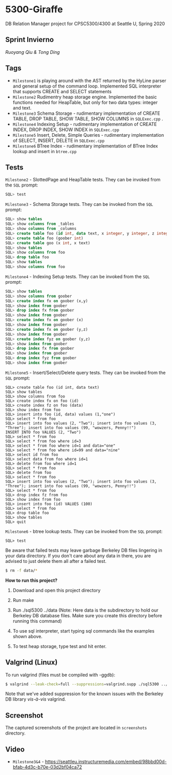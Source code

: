 # 5300-Giraffe
DB Relation Manager project for CPSC5300/4300 at Seattle U, Spring 2020

## Sprint Invierno

*Ruoyang Qiu & Tong Ding*


## Tags
- <code>Milestone1</code> is playing around with the AST returned by the HyLine parser and general setup of the command loop. Implemented SQL interpreter that supports CREATE and SELECT statements
- <code>Milestone2</code> Rudimentry heap storage engine. Implemented the basic functions needed for HeapTable, but only for two data types: integer and text.
- <code>Milestone3</code> Schema Storage - rudimentary implementation of CREATE TABLE, DROP TABLE, SHOW TABLE, SHOW COLUMNS in <code>SQLExec.cpp</code> .
- <code>Milestone4</code> Indexing Setup - rudimentary implementation of CREATE INDEX, DROP INDEX, SHOW INDEX in <code>SQLExec.cpp</code>
- <code>Milestone5</code> Insert, Delete, Simple Queries - rudimentary implementation of SELECT, INSERT, DELETE in <code>SQLExec.cpp</code>
- <code>Milestone6</code> BTree Index - rudimentary implementation of BTree Index lookup and insert in <code>btree.cpp</code>

## Tests
<code>Milestone2</code> - SlottedPage and HeapTable tests. They can be invoked from the <code>SQL</code> prompt:
```sql
SQL> test
```
<code>Milestone3</code> - Schema Storage tests. They can be invoked from the <code>SQL</code> prompt:
```sql
SQL> show tables
SQL> show columns from _tables
SQL> show columns from _columns
SQL> create table foo (id int, data text, x integer, y integer, z integer)
SQL> create table foo (goober int)
SQL> create table goo (x int, x text)
SQL> show tables
SQL> show columns from foo
SQL> drop table foo
SQL> show tables
SQL> show columns from foo
```
<code>Milestone4</code> - Indexing Setup tests. They can be invoked from the <code>SQL</code> prompt:
```sql
SQL> show tables
SQL> show columns from goober
SQL> create index fx on goober (x,y)
SQL> show index from goober
SQL> drop index fx from goober
SQL> show index from goober
SQL> create index fx on goober (x)
SQL> show index from goober
SQL> create index fx on goober (y,z)
SQL> show index from goober
SQL> create index fyz on goober (y,z)
SQL> show index from goober
SQL> drop index fx from goober
SQL> show index from goober
SQL> drop index fyz from goober
SQL> show index from goober
```
<code>Milestone5</code> - Insert/Select/Delete query tests. They can be invoked from the <code>SQL</code> prompt:
```
SQL> create table foo (id int, data text)
SQL> show tables
SQL> show columns from foo
SQL> create index fx on foo (id)
SQL> create index fz on foo (data)
SQL> show index from foo
SQL> insert into foo (id, data) values (1,"one")
SQL> select * from foo
SQL> insert into foo values (2, "Two"); insert into foo values (3, "Three"); insert into foo values (99, "wowzers, Penny!!")
INSERT INTO foo VALUES (2, "Two")
SQL> select * from foo
SQL> select * from foo where id=3
SQL> select * from foo where id=1 and data="one"
SQL> select * from foo where id=99 and data="nine"
SQL> select id from foo
SQL> select data from foo where id=1
SQL> delete from foo where id=1
SQL> select * from foo
SQL> delete from foo
SQL> select * from foo
SQL> insert into foo values (2, "Two"); insert into foo values (3, "Three"); insert into foo values (99, "wowzers, Penny!!")
SQL> select * from foo
SQL> drop index fz from foo
SQL> show index from foo
SQL> insert into foo (id) VALUES (100)
SQL> select * from foo
SQL> drop table foo
SQL> show tables
SQL> quit
```

<code>Milestone6</code> - btree lookup tests. They can be invoked from the <code>SQL</code> prompt:
```
SQL> test
```
Be aware that failed tests may leave garbage Berkeley DB files lingering in your data directory. 
If you don't care about any data in there, you are advised to just delete them all after a failed test.
```sh
$ rm -f data/*
``` 

**How to run this project?**

1) Download and open this project directory

2) Run make

3) Run ./sql5300 ../data (Note: Here data is the subdirectory to hold our Berkeley DB database files. Make sure you create this directory before running this command)

4) To use sql interpreter, start typing sql commands like the examples shown above.

5) To test heap storage, type test and hit enter.


## Valgrind (Linux)
To run valgrind (files must be compiled with -ggdb):
```sh
$ valgrind --leak-check=full --suppressions=valgrind.supp ./sql5300 ../data
```
Note that we've added suppression for the known issues with the Berkeley DB library <em>vis-à-vis</em> valgrind.

## Screenshot
The captured screenshots of the project are located in <code>screenshots</code> directory.

## Video
- <code>Milestone3&4</code> - https://seattleu.instructuremedia.com/embed/98bbd00d-bfab-4d3c-b70e-03d2bf04ca72
